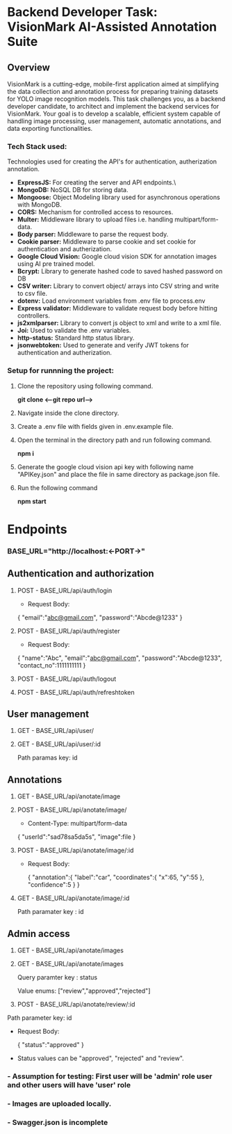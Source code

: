 # Backend Developer Task: VisionMark AI-Assisted Annotation Suite

## Overview

VisionMark is a cutting-edge, mobile-first application aimed at simplifying the data collection and annotation process for preparing training datasets for YOLO image recognition models. This task challenges you, as a backend developer candidate, to architect and implement the backend services for VisionMark. Your goal is to develop a scalable, efficient system capable of handling image processing, user management, automatic annotations, and data exporting functionalities.

### Tech Stack used:

Technologies used for creating the API's for authentication, autherization annotation.
- **ExpressJS:** For creating the server and API endpoints.\
- **MongoDB:** NoSQL DB for storing data.
- **Mongoose:** Object Modeling library used for asynchronous operations with MongoDB.
- **CORS:** Mechanism for controlled access to resources.
- **Multer:** Middleware library to upload files i.e. handling multipart/form-data.
- **Body parser:** Middleware to parse the request body.
- **Cookie parser:** Middleware to parse cookie and set cookie for authentication and autherization.
- **Google Cloud Vision:** Google cloud vision SDK for annotation images using AI pre trained model.
- **Bcrypt:** Library to generate hashed code to saved hashed password on DB
- **CSV writer:** Library to convert object/ arrays into CSV string and write to csv file.
- **dotenv:** Load environment variables from .env file to process.env
- **Express validator:** Middleware to validate request body before hitting controllers.
- **js2xmlparser:** Library to convert js object to xml and write to a xml file.
- **Joi:** Used to validate the .env variables.
- **http-status:** Standard http status library.
- **jsonwebtoken:** Used to generate and verify JWT tokens for authentication and autherization.

### Setup for runnning the project:

1. Clone the repository using following command.

   **git clone <--git repo url-->**

2. Navigate inside the clone directory.

3. Create a .env file with fields given in .env.example file.

4. Open the terminal in the directory path and run following command.

   **npm i**

5. Generate the google cloud vision api key with following name "APIKey.json" and place the file in same directory as package.json file.

6. Run the following command

   **npm start**


# Endpoints

### BASE_URL="http://localhost:<-PORT->"

## Authentication and authorization

1. POST -  BASE_URL/api/auth/login

   * Request Body:

    {
        "email":"abc@gmail.com",
        "password":"Abcde@1233"
    }

2. POST - BASE_URL/api/auth/register

    * Request Body:

    {
        "name":"Abc",
        "email":"abc@gmail.com",
        "password":"Abcde@1233",
        "contact_no":1111111111
    }

3.  POST - BASE_URL/api/auth/logout

4. POST - BASE_URL/api/auth/refreshtoken

## User management

1. GET -  BASE_URL/api/user/

2. GET - BASE_URL/api/user/:id

    Path paramas key: id

## Annotations

1. GET -  BASE_URL/api/anotate/image

2. POST - BASE_URL/api/anotate/image/

    * Content-Type: multipart/form-data

    {
        "userId":"sad78sa5da5s",
        "image":file
    }

3. POST - BASE_URL/api/anotate/image/:id

    * Request Body:

      {
          "annotation":{
              "label":"car",
              "coordinates":{
                  "x":65,
                   "y":55
                  },
               "confidence":5
           }
      }

4. GET - BASE_URL/api/anotate/image/:id

    Path paramater key : id

## Admin access

1. GET -  BASE_URL/api/anotate/images

2. GET - BASE_URL/api/anotate/images

    Query paramter key : status
   
    Value enums: ["review","approved","rejected"]

3. POST - BASE_URL/api/anotate/review/:id

  Path parameter key: id

  * Request Body:

      {
        "status":"approved"
        }
  * Status values can be "approved", "rejected" and "review".






### - Assumption for testing: First user will be 'admin' role user and other users will have 'user' role
### - Images are uploaded locally.
### - Swagger.json is incomplete



